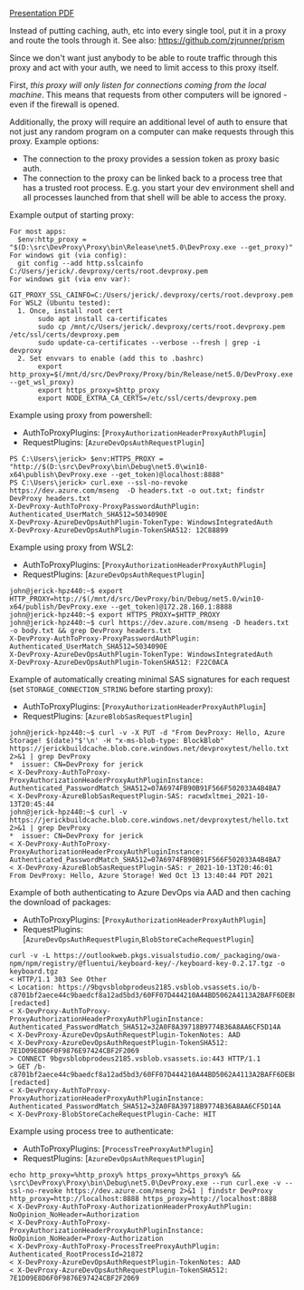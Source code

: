 [Presentation PDF](https://drive.google.com/file/d/1_3avd39YP3TkJepxXKCKz9biPSXmB0j-/view?usp=sharing)

Instead of putting caching, auth, etc into every single tool, put it in a proxy and route the tools through it.  See also: https://github.com/zjrunner/prism

Since we don't want just anybody to be able to route traffic through this proxy and act with your auth, we need to limit access to this proxy itself.

First, _this proxy will only listen for connections coming from the local machine_.  This means that requests from other computers will be ignored - even if the firewall is opened.

Additionally, the proxy will require an additional level of auth to ensure that not just any random program on a computer can make requests through this proxy.  Example options:
 * The connection to the proxy provides a session token as proxy basic auth.
 * The connection to the proxy can be linked back to a process tree that has a trusted root process.  E.g. you start your dev environment shell and all processes launched from that shell will be able to access the proxy.


Example output of starting proxy:
```
For most apps:
  $env:http_proxy = "$(D:\src\DevProxy\Proxy\bin\Release\net5.0\DevProxy.exe --get_proxy)"
For windows git (via config):
  git config --add http.sslcainfo C:/Users/jerick/.devproxy/certs/root.devproxy.pem
For windows git (via env var):
  GIT_PROXY_SSL_CAINFO=C:/Users/jerick/.devproxy/certs/root.devproxy.pem
For WSL2 (Ubuntu tested):
  1. Once, install root cert
       sudo apt install ca-certificates
       sudo cp /mnt/c/Users/jerick/.devproxy/certs/root.devproxy.pem /etc/ssl/certs/devproxy.pem
       sudo update-ca-certificates --verbose --fresh | grep -i devproxy
  2. Set envvars to enable (add this to .bashrc)
       export http_proxy=$(/mnt/d/src/DevProxy/Proxy/bin/Release/net5.0/DevProxy.exe --get_wsl_proxy)
       export https_proxy=$http_proxy
       export NODE_EXTRA_CA_CERTS=/etc/ssl/certs/devproxy.pem
```

Example using proxy from powershell:
* AuthToProxyPlugins: [`ProxyAuthorizationHeaderProxyAuthPlugin`]
* RequestPlugins: [`AzureDevOpsAuthRequestPlugin`]
```
PS C:\Users\jerick> $env:HTTPS_PROXY = "http://$(D:\src\DevProxy\bin\Debug\net5.0\win10-x64\publish\DevProxy.exe --get_token)@localhost:8888"
PS C:\Users\jerick> curl.exe --ssl-no-revoke https://dev.azure.com/mseng  -D headers.txt -o out.txt; findstr DevProxy headers.txt
X-DevProxy-AuthToProxy-ProxyPasswordAuthPlugin: Authenticated_UserMatch_SHA512=5034090E
X-DevProxy-AzureDevOpsAuthPlugin-TokenType: WindowsIntegratedAuth
X-DevProxy-AzureDevOpsAuthPlugin-TokenSHA512: 12C88899
```

Example using proxy from WSL2:
* AuthToProxyPlugins: [`ProxyAuthorizationHeaderProxyAuthPlugin`]
* RequestPlugins: [`AzureDevOpsAuthRequestPlugin`]
```
john@jerick-hpz440:~$ export HTTP_PROXY=http://$(/mnt/d/src/DevProxy/bin/Debug/net5.0/win10-x64/publish/DevProxy.exe --get_token)@172.28.160.1:8888
john@jerick-hpz440:~$ export HTTPS_PROXY=$HTTP_PROXY
john@jerick-hpz440:~$ curl https://dev.azure.com/mseng -D headers.txt -o body.txt && grep DevProxy headers.txt
X-DevProxy-AuthToProxy-ProxyPasswordAuthPlugin: Authenticated_UserMatch_SHA512=5034090E
X-DevProxy-AzureDevOpsAuthPlugin-TokenType: WindowsIntegratedAuth
X-DevProxy-AzureDevOpsAuthPlugin-TokenSHA512: F22C0ACA
```

Example of automatically creating minimal SAS signatures for each request (set `STORAGE_CONNECTION_STRING` before starting proxy):
* AuthToProxyPlugins: [`ProxyAuthorizationHeaderProxyAuthPlugin`]
* RequestPlugins: [`AzureBlobSasRequestPlugin`]
```
john@jerick-hpz440:~$ curl -v -X PUT -d "From DevProxy: Hello, Azure Storage! $(date)"$'\n' -H "x-ms-blob-type: BlockBlob" https://jerickbuildcache.blob.core.windows.net/devproxytest/hello.txt 2>&1 | grep DevProxy
*  issuer: CN=DevProxy for jerick
< X-DevProxy-AuthToProxy-ProxyAuthorizationHeaderProxyAuthPluginInstance: Authenticated_PasswordMatch_SHA512=07A6974FB90B91F566F502033A4B4BA7
< X-DevProxy-AzureBlobSasRequestPlugin-SAS: racwdxltmei_2021-10-13T20:45:44
john@jerick-hpz440:~$ curl -v https://jerickbuildcache.blob.core.windows.net/devproxytest/hello.txt 2>&1 | grep DevProxy
*  issuer: CN=DevProxy for jerick
< X-DevProxy-AuthToProxy-ProxyAuthorizationHeaderProxyAuthPluginInstance: Authenticated_PasswordMatch_SHA512=07A6974FB90B91F566F502033A4B4BA7
< X-DevProxy-AzureBlobSasRequestPlugin-SAS: r_2021-10-13T20:46:01
From DevProxy: Hello, Azure Storage! Wed Oct 13 13:40:44 PDT 2021
```

Example of both authenticating to Azure DevOps via AAD and then caching the download of packages:
* AuthToProxyPlugins: [`ProxyAuthorizationHeaderProxyAuthPlugin`]
* RequestPlugins: [`AzureDevOpsAuthRequestPlugin`,`BlobStoreCacheRequestPlugin`]
```
curl -v -L https://outlookweb.pkgs.visualstudio.com/_packaging/owa-npm/npm/registry/@fluentui/keyboard-key/-/keyboard-key-0.2.17.tgz -o keyboard.tgz
< HTTP/1.1 303 See Other
< Location: https://9bgvsblobprodeus2185.vsblob.vsassets.io/b-c8701bf2aece44c9baedcf8a12ad5bd3/60FF07D444210A44BD5062A4113A2BAFF6DEB8718C8FA82756DCF0B9A4D931F700.blob?[redacted]
< X-DevProxy-AuthToProxy-ProxyAuthorizationHeaderProxyAuthPluginInstance: Authenticated_PasswordMatch_SHA512=32A0F8A39718B9774B36A8AA6CF5D14A
< X-DevProxy-AzureDevOpsAuthRequestPlugin-TokenNotes: AAD
< X-DevProxy-AzureDevOpsAuthRequestPlugin-TokenSHA512: 7E1D09E8D6F0F9876E97424CBF2F2069
> CONNECT 9bgvsblobprodeus2185.vsblob.vsassets.io:443 HTTP/1.1
> GET /b-c8701bf2aece44c9baedcf8a12ad5bd3/60FF07D444210A44BD5062A4113A2BAFF6DEB8718C8FA82756DCF0B9A4D931F700.blob?[redacted]
< X-DevProxy-AuthToProxy-ProxyAuthorizationHeaderProxyAuthPluginInstance: Authenticated_PasswordMatch_SHA512=32A0F8A39718B9774B36A8AA6CF5D14A
< X-DevProxy-BlobStoreCacheRequestPlugin-Cache: HIT
```

Example using process tree to authenticate:
* AuthToProxyPlugins: [`ProcessTreeProxyAuthPlugin`]
* RequestPlugins: [`AzureDevOpsAuthRequestPlugin`]
```
echo http_proxy=%http_proxy% https_proxy=%https_proxy% && \src\DevProxy\Proxy\bin\Debug\net5.0\DevProxy.exe --run curl.exe -v --ssl-no-revoke https://dev.azure.com/mseng 2>&1 | findstr DevProxy
http_proxy=http://localhost:8888 https_proxy=http://localhost:8888
< X-DevProxy-AuthToProxy-AuthorizationHeaderProxyAuthPlugin: NoOpinion_NoHeader=Authorization
< X-DevProxy-AuthToProxy-ProxyAuthorizationHeaderProxyAuthPluginInstance: NoOpinion_NoHeader=Proxy-Authorization
< X-DevProxy-AuthToProxy-ProcessTreeProxyAuthPlugin: Authenticated_RootProcessId=21872
< X-DevProxy-AzureDevOpsAuthRequestPlugin-TokenNotes: AAD
< X-DevProxy-AzureDevOpsAuthRequestPlugin-TokenSHA512: 7E1D09E8D6F0F9876E97424CBF2F2069
```